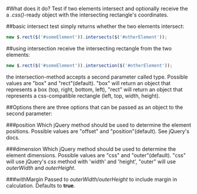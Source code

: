 #What does it do?
Test if two elements intersect and optionally receive the a *.css()*-ready object with the intersecting rectangle's coordinates.

##basic intersect test
simply returns whether the two elements intersect:

```javascript
new $.rect($('#someElement')).intersects($('#otherElement')); 
```

##using intersection
receive the intersecting rectangle from the two elements:

```javascript
new $.rect($('#someElement')).intersection($('#otherElement'));
```
the intersection-method accepts a second parameter called type. Possible values are "box" and "rect"(default). "box" will return an object that represents a box (top, right, bottom, left), "rect" will return an object that represents a css-compatible rectangle (left, top, width, height).

##Options
there are three options that can be passed as an object to the second parameter:

###position
Which jQuery method should be used to determine the element positions. Possible values are "offset" and "position"(default). See jQuery's docs.

###dimension
Which jQuery method should be used to determine the element dimensions. Possible values are "css" and "outer"(default). "css" will use jQuery's *css* method with 'width' and 'height', "outer" will use *outerWidth* and *outerHeight*. 

###withMargin
Passed to *outerWidth*/*outerHeight* to include margin in calculation. Defaults to **true**.



